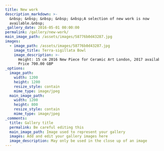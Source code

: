 ```yaml
---
title: New work
description_markdown: >-
  &nbsp; &nbsp; &nbsp; &nbsp; &nbsp;A selection of new work is now
  available.&nbsp;
_gallery_date: 2016-05-01 00:00:00
permalink: /gallery/new-work/
main_image_path: /assets/images/58776b0d43287.jpg
images:
  - image_path: /assets/images/58776b0d43287.jpg
    image_title: Terra-sigillata Bowl
    image_description: >-
      Height: 15 cm 2016 New Piece for Ceramic Art London, 2017 available now:
      Price 700.00 GBP
_options:
  image_path:
    width: 1200
    height: 1200
    resize_style: contain
    mime_type: image/jpeg
  main_image_path:
    width: 1200
    height: 800
    resize_style: contain
    mime_type: image/jpeg
_comments:
  title: Gallery title
  permalink: Be careful editing this
  main_image_path: Image used to represent your gallery
  images: Add and edit your gallery images here
  image_description: May only be used in the close up of an image
---
```

